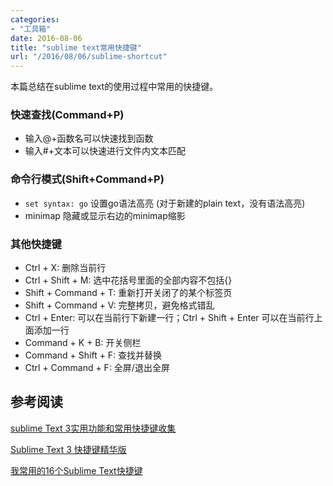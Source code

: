 ```yaml
---
categories:
- "工具箱"
date: 2016-08-06
title: "sublime text常用快捷键"
url: "/2016/08/06/sublime-shortcut"
---
```


本篇总结在sublime text的使用过程中常用的快捷键。
<!--more-->

### 快速查找(Command+P)
* 输入@+函数名可以快速找到函数
* 输入#+文本可以快速进行文件内文本匹配

### 命令行模式(Shift+Command+P)
* `set syntax: go` 设置go语法高亮 (对于新建的plain text，没有语法高亮)
* minimap 隐藏或显示右边的minimap缩影

### 其他快捷键
* Ctrl + X:            删除当前行
* Ctrl + Shift + M:    选中花括号里面的全部内容不包括{}
* Shift + Command + T: 重新打开关闭了的某个标签页
* Shift + Command + V:    完整拷贝，避免格式错乱
* Ctrl + Enter:        可以在当前行下新建一行；Ctrl + Shift + Enter 可以在当前行上面添加一行
* Command + K + B:     开关侧栏
* Command + Shift + F: 查找并替换
* Ctrl + Command + F:  全屏/退出全屏

## 参考阅读
[sublime Text 3实用功能和常用快捷键收集](http://www.cnblogs.com/lanxuezaipiao/p/4151095.html)

[Sublime Text 3 快捷键精华版](https://segmentfault.com/a/1190000002570753)

[我常用的16个Sublime Text快捷键](http://www.lupaworld.com/article-248738-1.html)
